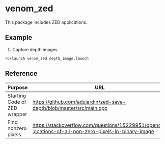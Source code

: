 # venom_zed
This package includes ZED applications.

## Example
1. Capture depth images
```
roslaunch venom_zed depth_image.launch
```

## Reference

| Purpose | URL |
| --- | --- |
| Starting Code of ZED wrapper | https://github.com/adujardin/zed-save-depth/blob/master/src/main.cpp |
| Find nonzero pixels | https://stackoverflow.com/questions/15229951/opencv-locations-of-all-non-zero-pixels-in-binary-image |
